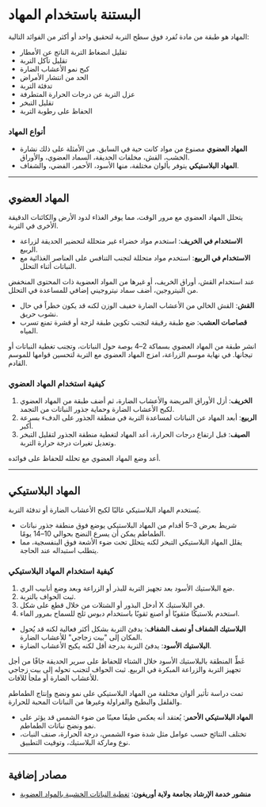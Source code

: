 # البستنة باستخدام المهاد

المهاد هو طبقة من مادة تُفرد فوق سطح التربة لتحقيق واحد أو أكثر من الفوائد التالية:

- تقليل انضغاط التربة الناتج عن الأمطار
- تقليل تآكل التربة
- كبح نمو الأعشاب الضارة
- الحد من انتشار الأمراض
- تدفئة التربة
- عزل التربة عن درجات الحرارة المتطرفة
- تقليل التبخر
- الحفاظ على رطوبة التربة

### أنواع المهاد

- **المهاد العضوي** مصنوع من مواد كانت حية في السابق. من الأمثلة على ذلك نشارة الخشب، القش، مخلفات الحديقة، السماد العضوي، والأوراق.
- **المهاد البلاستيكي** يتوفر بألوان مختلفة، منها الأسود، الأحمر، الفضي، والشفاف.

---

## المهاد العضوي

يتحلل المهاد العضوي مع مرور الوقت، مما يوفر الغذاء لدود الأرض والكائنات الدقيقة الأخرى في التربة.

- **الاستخدام في الخريف**: استخدم مواد خضراء غير متحللة لتحضير الحديقة لزراعة الربيع.
- **الاستخدام في الربيع**: استخدم مواد متحللة لتجنب التنافس على العناصر الغذائية مع النباتات أثناء التحلل.

عند استخدام القش، أوراق الخريف، أو غيرها من المواد العضوية ذات المحتوى المنخفض من النيتروجين، أضف سماد نيتروجيني إضافي للمساعدة في التحلل.

- **القش**: القش الخالي من الأعشاب الضارة خفيف الوزن لكنه قد يكون خطراً في حال نشوب حريق.
- **قصاصات العشب**: ضع طبقة رقيقة لتجنب تكوين طبقة لزجة أو قشرة تمنع تسرب المياه.

انشر طبقة من المهاد العضوي بسماكة 2–4 بوصة حول النباتات، وتجنب تغطية النباتات أو تيجانها. في نهاية موسم الزراعة، امزج المهاد العضوي مع التربة لتحسين قوامها للموسم القادم.

### كيفية استخدام المهاد العضوي

1. **الخريف**: أزل الأوراق المريضة والأعشاب الضارة، ثم أضف طبقة من المهاد العضوي لكبح الأعشاب الضارة وحماية جذور النباتات من التجمد.
2. **الربيع**: أبعد المهاد عن النباتات لمساعدة التربة في منطقة الجذور على الدفء بسرعة أكبر.
3. **الصيف**: قبل ارتفاع درجات الحرارة، أعد المهاد لتغطية منطقة الجذور لتقليل التبخر وتعديل تغيرات درجة حرارة التربة.

أعد وضع المهاد العضوي مع تحلله للحفاظ على فوائده.

---

## المهاد البلاستيكي

يُستخدم المهاد البلاستيكي غالبًا لكبح الأعشاب الضارة أو تدفئة التربة.

- شريط بعرض 3–5 أقدام من المهاد البلاستيكي يوضع فوق منطقة جذور نباتات الطماطم يمكن أن يسرع النضج بحوالي 10–14 يومًا.
- يقلل المهاد البلاستيكي التبخر لكنه يتحلل تحت ضوء الأشعة فوق البنفسجية، مما يتطلب استبداله عند الحاجة.

### كيفية استخدام المهاد البلاستيكي


1. ضع البلاستيك الأسود بعد تجهيز التربة للبذر أو الزراعة وبعد وضع أنابيب الري.
2. ثبت الحواف بالتربة.
3. أدخل البذور أو الشتلات من خلال قطع على شكل X في البلاستيك.
4. استخدم بلاستيكًا مثقوبًا أو اصنع ثقوبًا باستخدام دبوس ثلج للسماح بمرور الماء.


- **البلاستيك الشفاف أو نصف الشفاف**: يدفئ التربة بشكل أكثر فعالية لكنه قد يُحول المكان إلى "بيت زجاجي" للأعشاب الضارة.
- **البلاستيك الأسود**: يدفئ التربة بدرجة أقل لكنه يكبح الأعشاب الضارة.


غَطِّ المنطقة بالبلاستيك الأسود خلال الشتاء للحفاظ على سرير الحديقة جافًا من أجل تجهيز التربة والزراعة المبكرة في الربيع. ثبت الحواف لتجنب تحوله إلى بيت زجاجي للأعشاب الضارة أو ملجأ للآفات.


تمت دراسة تأثير ألوان مختلفة من المهاد البلاستيكي على نمو ونضج وإنتاج الطماطم والفلفل والبطيخ والفراولة وغيرها من النباتات المحبة للحرارة.

- **المهاد البلاستيكي الأحمر**: يُعتقد أنه يعكس طيفًا معينًا من ضوء الشمس قد يؤثر على نمو ونضج نباتات الطماطم.
- تختلف النتائج حسب عوامل مثل شدة ضوء الشمس، درجة الحرارة، صنف النبات، نوع وماركة البلاستيك، وتوقيت التطبيق.

---

## مصادر إضافية

- **منشور خدمة الإرشاد بجامعة ولاية أوريغون**: [تغطية النباتات الخشبية بالمواد العضوية](https://catalog.extension.oregonstate.edu/ec1629)
